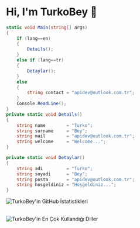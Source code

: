 # Hi, I'm TurkoBey 👋

```csharp
static void Main(string[] args)
{
    if (lang==en)
    {
    	Details();
    }
    else if (lang==tr)
    {
    	Detaylar();
    }
    else
    {
    	string contact = "apidev@outlook.com.tr";
    }
    Console.ReadLine();
}
private static void Details()
{
    string name        = "Turko";
    string surname     = "Bey";
    string mail        = "apidev@outlook.com.tr";
    string welcome     = "Welcome...";
}

private static void Detaylar()
{
    string adi         = "Turko";
    string soyadi      = "Bey";
    string posta       = "apidev@outlook.com.tr";
    string hosgeldiniz = "Hoşgeldiniz...";
}
```
  ![TurkoBey'in GitHub İstatistikleri](https://github-readme-stats.vercel.app/api?username=TurkoBey&show_icons=true&theme=dark)<br><br>
  
  ![TurkoBey'in En Çok Kullandığı Diller](https://github-readme-stats.vercel.app/api/top-langs/?username=TurkoBey&layout=compact&theme=dark)




         
